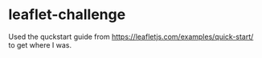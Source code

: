 # leaflet-challenge

Used the quckstart guide from https://leafletjs.com/examples/quick-start/ to get where I was.  
